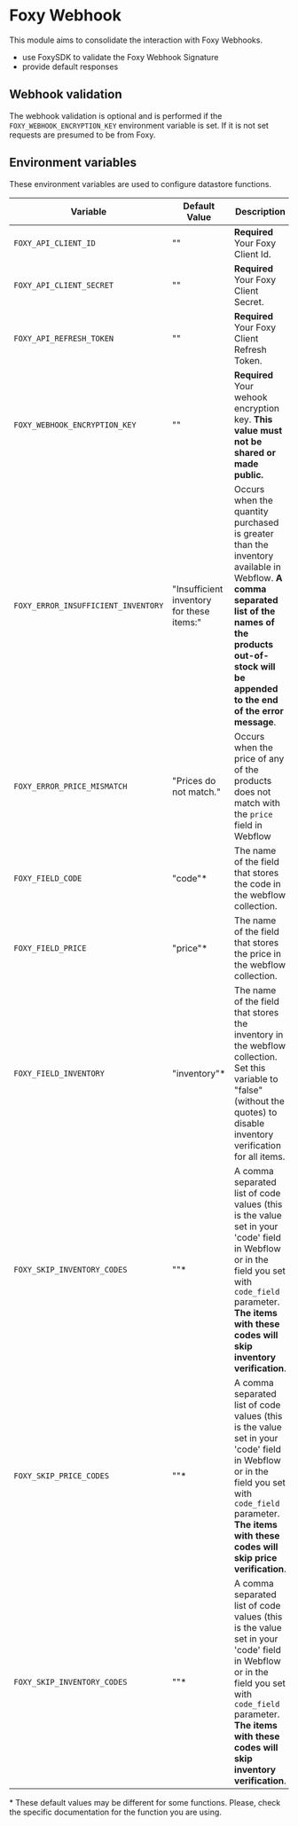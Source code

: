 # Foxy Webhook

This module aims to consolidate the interaction with Foxy Webhooks.

- use FoxySDK to validate the Foxy Webhook Signature
- provide default responses

## Webhook validation

The webhook validation is optional and is performed if the
`FOXY_WEBHOOK_ENCRYPTION_KEY` environment variable is set. If it is not set
requests are presumed to be from Foxy.

## Environment variables

These environment variables are used to configure datastore functions.

| Variable                   | Default Value   | Description|
| -------------------------- | --------------- | ------------------- |
| `FOXY_API_CLIENT_ID`         | ""      | **Required** Your Foxy Client Id. |
| `FOXY_API_CLIENT_SECRET`     | ""      | **Required** Your Foxy Client Secret.|
| `FOXY_API_REFRESH_TOKEN `    | ""      | **Required** Your Foxy Client Refresh Token.|
| `FOXY_WEBHOOK_ENCRYPTION_KEY`     | "" | **Required** Your wehook encryption key. **This value must not be shared or made public.** |
| `FOXY_ERROR_INSUFFICIENT_INVENTORY` | "Insufficient inventory for these items:" | Occurs when the quantity purchased is greater than the inventory available in Webflow. **A comma separated list of the names of the products out-of-stock will be appended to the end of the error message**. |
| `FOXY_ERROR_PRICE_MISMATCH`         | "Prices do not match."                    | Occurs when the price of any of the products does not match with the `price` field in Webflow |
| `FOXY_FIELD_CODE`                   | "code"\* | The name of the field that stores the code in the webflow collection.                                                                                                                                              |
| `FOXY_FIELD_PRICE`                  | "price"\* | The name of the field that stores the price in the webflow collection.                                                                                                                                             |
| `FOXY_FIELD_INVENTORY`              | "inventory"\* | The name of the field that stores the inventory in the webflow collection. Set this variable to "false" (without the quotes) to disable inventory verification for all items.                                      |
| `FOXY_SKIP_INVENTORY_CODES`         | ""\* | A comma separated list of code values (this is the value set in your 'code' field in Webflow or in the field you set with `code_field` parameter. **The items with these codes will skip inventory verification**. |
| `FOXY_SKIP_PRICE_CODES`             | ""\* | A comma separated list of code values (this is the value set in your 'code' field in Webflow or in the field you set with `code_field` parameter. **The items with these codes will skip price verification**.     |
| `FOXY_SKIP_INVENTORY_CODES`         | ""\* | A comma separated list of code values (this is the value set in your 'code' field in Webflow or in the field you set with `code_field` parameter. **The items with these codes will skip inventory verification**. |

\* These default values may be different for some functions.
Please, check the specific documentation for the function you are using.

